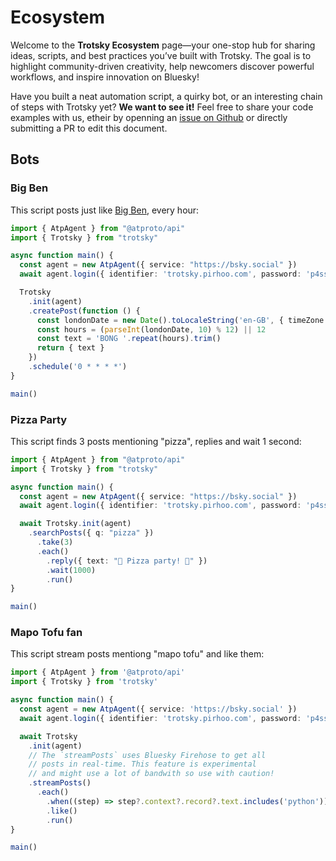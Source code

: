 # Ecosystem

Welcome to the **Trotsky Ecosystem** page—your one-stop hub for sharing ideas, scripts, and best practices you’ve built with Trotsky. The goal is to highlight community-driven creativity, help newcomers discover powerful workflows, and inspire innovation on Bluesky!

Have you built a neat automation script, a quirky bot, or an interesting chain of steps with Trotsky yet? **We want to see it!** Feel free to share your code examples with us, etheir by openning an [issue on Github](https://github.com/pirhoo/trotsky/issues) or directly submitting a PR to edit this document.

## Bots

### Big Ben

This script posts just like [Big Ben](https://x.com/big_ben_clock), every hour:

```ts
import { AtpAgent } from "@atproto/api"
import { Trotsky } from "trotsky"

async function main() {
  const agent = new AtpAgent({ service: "https://bsky.social" })
  await agent.login({ identifier: 'trotsky.pirhoo.com', password: 'p4ssw0rd' })

  Trotsky
    .init(agent)
    .createPost(function () {
      const londonDate = new Date().toLocaleString('en-GB', { timeZone: 'Europe/London', hour: 'numeric', hour12: false })
      const hours = (parseInt(londonDate, 10) % 12) || 12
      const text = 'BONG '.repeat(hours).trim()
      return { text }
    })
    .schedule('0 * * * *')
}

main()
```



### Pizza Party

This script finds 3 posts mentioning "pizza", replies and wait 1 second:

```ts
import { AtpAgent } from "@atproto/api"
import { Trotsky } from "trotsky"

async function main() {
  const agent = new AtpAgent({ service: "https://bsky.social" })
  await agent.login({ identifier: 'trotsky.pirhoo.com', password: 'p4ssw0rd' })

  await Trotsky.init(agent)
    .searchPosts({ q: "pizza" })
      .take(3)
      .each()
        .reply({ text: "🍕 Pizza party! 🍕" })
        .wait(1000)
        .run()
}

main()
```

### Mapo Tofu fan

This script stream posts mentiong "mapo tofu" and like them:

```ts
import { AtpAgent } from '@atproto/api'
import { Trotsky } from 'trotsky'

async function main() {
  const agent = new AtpAgent({ service: 'https://bsky.social' })
  await agent.login({ identifier: 'trotsky.pirhoo.com', password: 'p4ssw0rd' })

  await Trotsky
    .init(agent)
    // The `streamPosts` uses Bluesky Firehose to get all 
    // posts in real-time. This feature is experimental 
    // and might use a lot of bandwith so use with caution!
    .streamPosts()
      .each()
        .when((step) => step?.context?.record?.text.includes('python'))
        .like()
        .run()
}

main()
```
